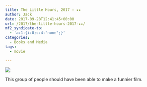 ```yaml
---
title: The Little Hours, 2017 – ★★
author: Jack
date: 2017-09-28T12:41:45+00:00
url: /2017/the-little-hours-2017-★★/
mf2_syndicate-to:
  - 'a:1:{i:0;s:4:"none";}'
categories:
  - Books and Media
tags:
  - movie

---
```

<img class="alignleft" src="https://a.ltrbxd.com/resized/sm/upload/cj/y3/7z/x6/wS69OOwBJzimoLIcmYMSVkmhCZM-0-150-0-225-crop.jpg?k=d2c49b7eea" />

This group of people should have been able to make a funnier film.